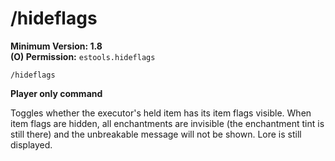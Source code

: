 # /hideflags

**Minimum Version: 1.8**  
**(O) Permission:** `estools.hideflags`  
```
/hideflags
```
**Player only command**

Toggles whether the executor's held item has its item flags visible.
When item flags are hidden, all enchantments are invisible (the enchantment tint is still there) 
and the unbreakable message will not be shown. Lore is still displayed.
